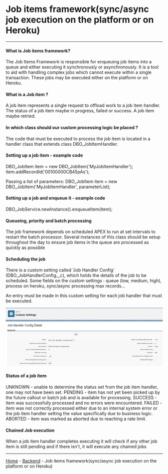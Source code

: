 # Job items framework(sync/async job execution on the platform or on Heroku)

---

#### What is Job items framework?
The Job Items Framework is responsible for enqueuing job items into a queue and either executing it synchronously or
asynchronously. It is a tool to aid with handling complex jobs which cannot execute within a single transaction.
These jobs may be executed either on the platform or on Heroku.

#### What is a Job item ?
A job item represents a single request to offload work to a job item handler.
The status of a job item maybe in progress, failed or success. A job item maybe retried.

#### In which class should our custom processing logic be placed ?
The code that must be executed to process the job item is located in a handler class that extends class DBO_JobItemHandler.

#### Setting up a job item - example code
DBO_JobItem item = new DBO_JobItem('MyJobItemHandler');
item.addRecordId('00100000CB45pAs');

Passing a list of parameters:
DBO_JobItem item = new DBO_JobItem('MyJobItemHandler', parameterList);

#### Setting up a job and enqueue it - example code
DBO_JobService.newInstance().enqueueItem(item);

#### Queueing, priority and batch processing
The job framework depends on scheduled APEX to run at set intervals to restart the batch processor. 
Several instances of this class should be setup throughout the day to ensure job items in the queue are processed as quickly as
 possible

#### Scheduling the job
There is a custom setting called 'Job Handler Config' (DBO_JobHandlerConfig__c),
which holds the details of the job to be scheduled.
Some fields on the custom settings : queue (low, medium, high), process on heroku, sync/async processing max records...

An entry must be made in this custom setting for each job handler that must be executed.

![Job Handler Config Custom Settings Record](../../wiki/assets/JobHandlerConfig.png)

#### Status of a job item
UNKNOWN  - unable to determine the status set from the job item handler, one may not have been set.</li>
PENDING  - item has not yet been picked up by the future callout or batch job and is available for 
                  processing.
SUCCESS  - item was successfully processed and no errors were encountered.</li>
FAILED	 - item was not correctly processed either due to an internal system error or the job item
                   handler setting the value specifically due to business logic.</li>
ABORTED  - item was marked as aborted due to reaching a rate limit.

#### Chained Job execution
When a job item handler completes executing it will check if any other job item is still pending and if there isn't, 
it will execute any chained jobs

---

[Home](/wiki/Home.md) - [Backend](/wiki/backend/backend.md) - Job items framework(sync/async job execution on the 
platform or on Heroku)
